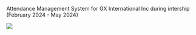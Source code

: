 Attendance Management System for GX International Inc during intership (February 2024 - May 2024)

<img src="http://gxii.com.ph/img/logo.png">
